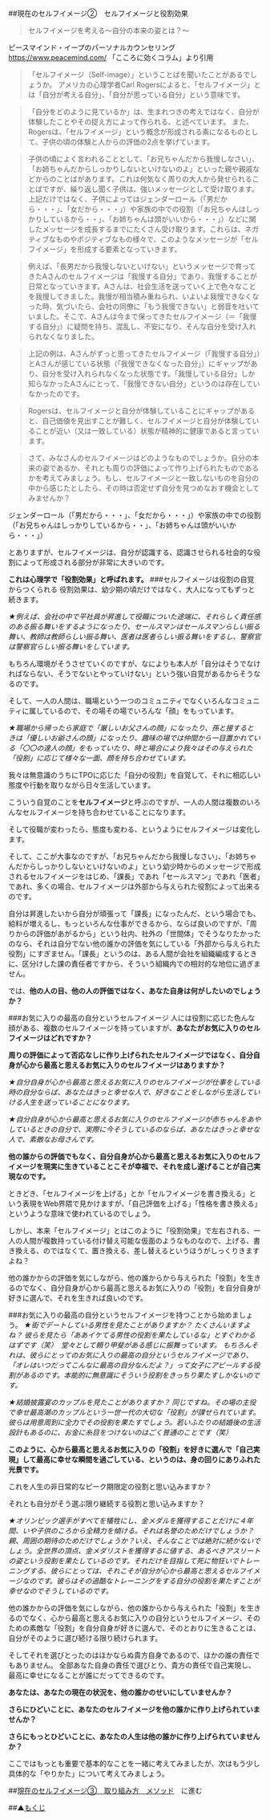 ##現在のセルフイメージ②　セルフイメージと役割効果

>セルフイメージを考える～自分の本来の姿とは？～

ピースマインド・イープのパーソナルカウンセリング https://www.peacemind.com/
「こころに効くコラム」より引用

>「セルフイメージ（Self-image）」ということばを聞いたことがあるでしょうか。 アメリカの心理学者Carl Rogersによると、「セルフイメージ」とは「自分が考える自分」、「自分が思っている自分」という意味です。

>「自分をどのように見ているか」は、生まれつきの考えではなく、自分が体験したことやその捉え方によって作られる、と述べています。 また、Rogersは、「セルフイメージ」という概念が形成される素になるものとして、子供の頃の体験と人からの評価の2点を挙げています。

>子供の頃によく言われることとして、「お兄ちゃんだから我慢しなさい」、「お姉ちゃんだからしっかりしないといけないのよ」といった親や親戚などからのことばがあります。これは何気なく周りの大人から発せられることばですが、繰り返し聞く子供は、強いメッセージとして受け取ります。上記だけではなく、子供によってはジェンダーロール（「男だから・・・」、「女だから・・・」）や家族の中での役割（「お兄ちゃんはしっかりしているから・・」、「お姉ちゃんは頭がいいから・・・」）などに関したメッセージを成長するまでにたくさん受け取ります。これらは、ネガティブなものやポジティブなもの様々で、このようなメッセージが「セルフイメージ」を形成する要素となっていきます。

>例えば、「長男だから我慢しないといけない」というメッセージで育ってきたAさんのセルフイメージは「我慢する自分」であり、我慢することが日常となっていきます。Aさんは、社会生活を送っていく上で色々なことを我慢してきました。我慢が相当積み重ねられ、いよいよ我慢できなくなった時、気づいたら、会社の同僚に「もう我慢できない」と弱音を吐いていました。そこで、Aさんは今まで保ってきたセルフイメージ（＝「我慢する自分」）に疑問を持ち、混乱し、不安になり、そんな自分を受け入れられなくなりました。

>上記の例は、Aさんがずっと思ってきたセルフイメージ（「我慢する自分」）とAさんが感じている状態（「我慢できなくなった自分」）にギャップがあり、自分を受け入れられなくなった状態です。「我慢している自分」しか知らなかったAさんにとって、「我慢できない自分」というのは存在していなかったのです。

>Rogersは、セルフイメージと自分が体験していることにギャップがあると、自己価値を見出すことが難しく、セルフイメージと自分が体験していることが近い（又は一致している）状態が精神的に健康であると言っています。

>さて、みなさんのセルフイメージはどのようなものでしょうか。自分の本来の姿であるか、それとも周りの評価によって作り上げられたものであるかを考えてみましょう。もし、セルフイメージと一致しないものを自分の中から感じたとしたら、その時は否定せず自分を見つめなおす機会としてみませんか？

ジェンダーロール（「男だから・・・」、「女だから・・・」）や家族の中での役割（「お兄ちゃんはしっかりしているから・・」、「お姉ちゃんは頭がいいから・・・」）

とありますが、セルフイメージは、自分が認識する、認識させられる社会的な役割によって形成される部分が非常に大きいのです。

**これは心理学で「役割効果」と呼ばれます。**
###セルフイメージは役割の自覚からつくられる
役割効果は、幼少期の頃だけではなく、大人になってもずっと続きます。

*★例えば、会社の中で平社員が昇進して役職についた途端に、それらしく責任感のある振る舞いをするようになったり、セールスマンはセールスマンらしい振る舞い、教師は教師らしい振る舞い、医者は医者らしい振る舞いをするし、警察官は警察官らしい振る舞いをしています。*

もちろん環境がそうさせていくのですが、なによりも本人が「自分はそうでなければならない、そうでないとやっていけない」という強い自覚があるからそうなるのです。

そして、一人の人間は、職場という一つのコミュニティでなくいろんなコミュニティに属しているので、その場その場でいろんな「顔」をもっています。

*★職場から帰ったら家庭で「厳しいお父さんの顔」になったり、孫と接するときは「優しいお爺さんの顔」になったり、趣味の場では仲間から一目置かれている「〇〇の達人の顔」をもっていたり、時と場合により我々はその与えられた「役割」に応じて様々な一面、顔を持ち合わせています。*

我々は無意識のうちにTPOに応じた「自分の役割」を自覚して、それに相応しい態度や行動を取りながら日々生活しています。

こういう自覚のことを**セルフイメージ**と呼ぶのですが、一人の人間は複数のいろんなセルフイメージを持ち合わせていることになります。

そして役職が変わったら、態度も変わる、というようにセルフイメージは変化します。

そして、ここが大事なのですが、「お兄ちゃんだから我慢しなさい」、「お姉ちゃんだからしっかりしないといけないのよ」という幼少時からのメッセージで形成されるセルフイメージをはじめ、「課長」であれ「セールスマン」であれ「医者」であれ、多くの場合、セルフイメージは外部から与えられた役割によって出来るのです。

自分は昇進したいから自分が頑張って「課長」になったんだ、という場合でも、給料が増えるし、もっといろんな仕事ができるから、ならば良いのですが、「周りからの評価があがるから」という社内、社外の「世間体」でそうなりたかったのなら、それは自分でない他の誰かの評価を気にしている「外部から与えられた役割」にすぎません。「課長」というのは、ある人間が会社を組織編成するときに、区分けした課の責任者ですから、そういう組織内での相対的な地位に過ぎません。

では、**他の人の目、他の人の評価ではなく、あなた自身は何がしたいのでしょうか？**

###お気に入りの最高の自分というセルフイメージ
人には役割に応じた色んな顔がある、複数のセルフイメージを持っていますが、**あなたがお気に入りのセルフイメージはどれですか？**

**周りの評価によって否応なしに作り上げられたセルフイメージではなく、自分自身が心から最高と思えるお気に入りのセルフイメージはありますか？**

*★自分自身が心から最高と思えるお気に入りのセルフイメージが仕事をしている時の自分ならば、あなたはきっと幸せな人で、好きなことをしながら生活していける人生を送っていることになります。*

*★自分自身が心から最高と思えるお気に入りのセルフイメージが赤ちゃんをあやしているときの自分で、実際に今そうしているのならば、あなたはきっと幸せな人で、素敵なお母さんです。*

**他の誰からの評価でもなく、自分自身が心から最高と思えるお気に入りのセルフイメージを現実に生きていることこそが幸福で、それを成し遂げることが自己実現なのです。**

ときどき、「セルフイメージを上げる」とか「セルフイメージを書き換える」という表現をWeb界隈で見かけますが、「自己評価を上げる」「性格を書き換える」というような意味で使われているのでしょう。

しかし、本来「セルフイメージ」とはこのように「役割効果」で左右される、一人の人間が複数持っている付け替え可能な仮面のようなものなので、上げる、書き換える、のではなくて、置き換える、差し替えるというほうがしっくりきますよね？

他の誰かからの評価を気にしながら、他の誰からから与えられた「役割」を生きるのでなく、自分自身が心から最高と思えるお気に入りの「役割」を自分自身が好きに選んで、それを生きれば良いのです。

###お気に入りの最高の自分というセルフイメージを持つことから始めましょう。
*★街でデートしている男性を見たことがありますか？
たくさんいますよね？
彼らを見たら「ああイケてる男性の役割を果たしているな」とすぐわかるはずです（笑）　堂々として頼り甲斐がある感じに振舞っています。
もちろんそれは、彼らにとってのお気に入りの最高の自分というセルフイメージであり、「オレはいつだってこんなに最高の自分なんだよ？」って女子にアピールする役割があるのです。本能的に無意識にそういう役割をきっちり果たすしかないのです。*

*★結婚披露宴のカップルを見たことがありますか？
同じですね。その場の主役で幸せ最高潮のカップルという一世一代の大切な「役割」が課せられています。彼らは用意周到に全力でその役割を果たすでしょう。若いふたりの結婚後の生活設計もあるのに、お金に糸目をつけないのはごく普通のことです（笑）*

**このように、心から最高と思えるお気に入りの「役割」を好きに選んで「自己実現」して最高に幸せな瞬間を過ごしている、というのは、身の回りにありふれた光景です。**

これを人生の非日常的なピーク期限定の役割と思い込みますか？

それとも自分がそう選ぶ限り継続する役割と思い込みますか？

*★オリンピック選手がすべてを犠牲にし、金メダルを獲得することだけに４年間、いや子供のころから全精力を傾ける。それは名誉のためだけでしょうか？親、周囲の期待のためだけでしょうか？いえ、そんなことでは絶対に続かないでしょう。全世界の頂点、金メダリストを獲得するに値する、あるべきアスリートの姿という役割を果たしているのです。それだけを目指して死に物狂いでトレーニングする、彼らにとっては、それこそが自分が心から最高と思えるセルフイメージなのです。彼らはその過酷なトレーニングをする自分の役割を果たすことが幸せなのでそうしているのです。*

他の誰かからの評価を気にしながら、他の誰からから与えられた「役割」を生きるのでなく、心から最高と思えるお気に入りの自分というセルフイメージ、そのための素敵な「役割」を自分自身が好きに選んで、そのとおりに生きることは、自分がそのように選び続ける限り続けられます。

そしてそれを選びとったのはほかならぬ貴方自身であるので、ほかの誰の責任でもありません。
全部あなた自身の責任で選びとり、貴方の責任で自己実現し、最高に幸せになることが誰にだってできるのです。

**あなたは、あなたの現在の状況を、他の誰かのせいにしていませんか？**

**さらにひどいことに、あなたのセルフイメージを他の誰かに作り上げられていませんか？**

**さらにもっとひどいことに、あなたの人生は他の誰かに作り上げられていませんか？**

ここではもっとも重要で基本的なことを一緒に考えてみましたが、次はもう少し具体的な「やりかた」について考えてみましょう。

 ##[現在のセルフイメージ③　取り組み方　メソッド](/contents/entry4/entry.html)　に進む

##▲[もくじ](/contents/a_index/entry.html)